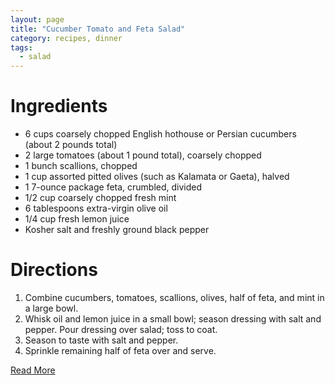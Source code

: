 ```yaml
---
layout: page
title: "Cucumber Tomato and Feta Salad"
category: recipes, dinner
tags:
  - salad
---
```


# Ingredients

* 6 cups coarsely chopped English hothouse or Persian cucumbers (about 2 pounds total)
* 2 large tomatoes (about 1 pound total), coarsely chopped
* 1 bunch scallions, chopped
* 1 cup assorted pitted olives (such as Kalamata or Gaeta), halved
* 1 7-ounce package feta, crumbled, divided
* 1/2 cup coarsely chopped fresh mint
* 6 tablespoons extra-virgin olive oil
* 1/4 cup fresh lemon juice
* Kosher salt and freshly ground black pepper

# Directions

1. Combine cucumbers, tomatoes, scallions, olives, half of feta, and mint in a large bowl. 
1. Whisk oil and lemon juice in a small bowl; season dressing with salt and pepper. Pour dressing over salad; toss to coat. 
1. Season to taste with salt and pepper. 
1. Sprinkle remaining half of feta over and serve.

[Read More](http://www.epicurious.com:80/recipes/food/views/Cucumber-Tomato-and-Feta-Salad-365671#ixzz1pmrg1bnh)